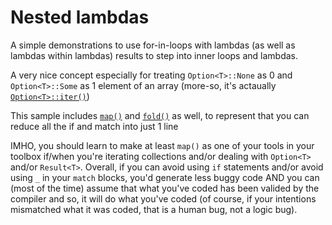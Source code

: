# Nested lambdas

A simple demonstrations to use for-in-loops with lambdas (as well as lambdas within lambdas) results to step into inner loops and lambdas.

A very nice concept especially for treating ```Option<T>::None``` as 0 and ```Option<T>::Some``` as 1 element of an array (more-so, it's actaually [```Option<T>::iter()```](https://doc.rust-lang.org/std/option/enum.Option.html#method.iter))

This sample includes [```map()```](https://doc.rust-lang.org/std/iter/trait.Iterator.html#method.map) and [```fold()```](https://doc.rust-lang.org/std/iter/trait.Iterator.html#method.fold) as well, to represent that you can reduce all the if and match into just 1 line

IMHO, you should learn to make at least ```map()``` as one of your tools in your toolbox if/when you're iterating collections and/or dealing with ```Option<T>``` and/or ```Result<T>```.  Overall, if you can avoid using ```if``` statements and/or avoid using ```_``` in your ```match``` blocks, you'd generate less buggy code AND you can (most of the time) assume that what you've coded has been valided by the compiler and so, it will do what you've coded (of course, if your intentions mismatched what it was coded, that is a human bug, not a logic bug).
